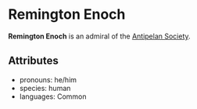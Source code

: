 # Remington Enoch

**Remington Enoch** is an admiral of the [Antipelan Society](../../).

## Attributes

- pronouns: he/him
- species: human
- languages: Common
